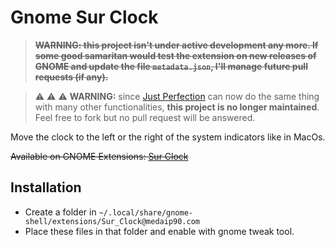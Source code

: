 # Gnome Sur Clock

> **~~WARNING: this project isn't under active development any more. If some good samaritan would test the extension on new releases of GNOME and update the file `metadata.json`, I'll manage future pull requests (if any).~~**

> ⚠️ ⚠️ ⚠️ **WARNING:** since [Just Perfection](https://extensions.gnome.org/extension/3843/just-perfection/) can now do the same thing with many other functionalities, **this project is no longer maintained**. Feel free to fork but no pull request will be answered.

Move the clock to the left or the right of the system indicators like in MacOs.

~~Available on GNOME Extensions: [Sur Clock](https://extensions.gnome.org/extension/4977/sur-clock/)~~

## Installation

- Create a folder in `~/.local/share/gnome-shell/extensions/Sur_Clock@medaip90.com`
- Place these files in that folder and enable with gnome tweak tool.
